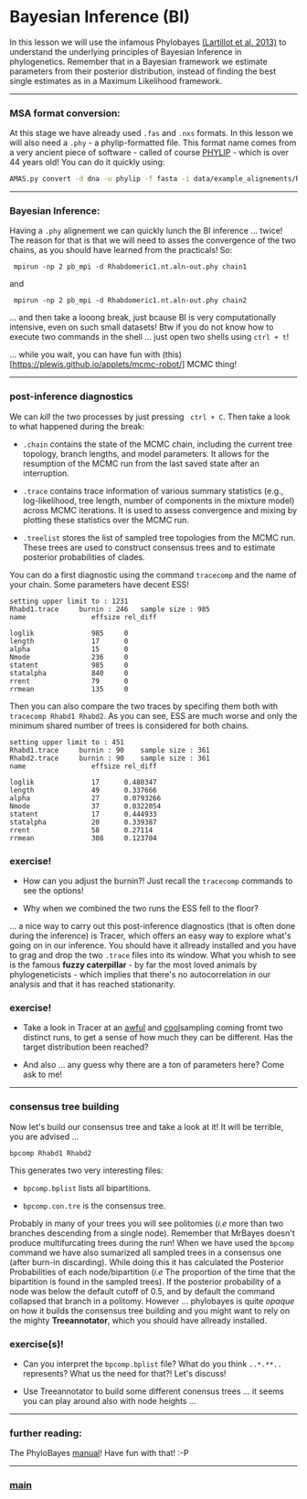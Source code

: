 # Bayesian Inference (BI)

In this lesson we will use the infamous Phylobayes [(Lartillot et al. 2013)](https://doi.org/10.1093/sysbio/syt022) to understand the underlying principles of Bayesian Inference in phylogenetics. Remember that in a Bayesian framework we estimate parameters from their posterior distribution, instead of finding the best single estimates as in a Maximum Likelihood framework.

---

### MSA format conversion: 

At this stage we have already used ```.fas``` and ```.nxs``` formats. In this lesson we will also need a ```.phy``` - a phylip-formatted file. This format name comes from a very ancient piece of software - called of course [PHYLIP](https://en.wikipedia.org/wiki/PHYLIP) - which is over 44 years old! You can do it quickly using:

```bash
AMAS.py convert -d dna -u phylip -f fasta -i data/example_alignements/Rhabdomeric1.nt.aln
```

---

### Bayesian Inference: 

Having a ```.phy``` alignement we can quickly lunch the BI inference ... twice! The reason for that is that we will need to asses the convergence of the two chains, as you should have learned from the practicals! So:

```
 mpirun -np 2 pb_mpi -d Rhabdomeric1.nt.aln-out.phy chain1
```

and 

```
 mpirun -np 2 pb_mpi -d Rhabdomeric1.nt.aln-out.phy chain2
```

... and then take a looong break, just bcause BI is very computationally intensive, even on such small datasets! Btw if you do not know how to execute two commands in the shell ... just open two shells using ```ctrl + t```!

... while you wait, you can have fun with (this)[https://plewis.github.io/applets/mcmc-robot/] MCMC thing!

---

### post-inference diagnostics

We can _kill_ the two processes by just pressing ``` ctrl + C```. Then take a look to what happened during the break:
 
* ```.chain``` contains the state of the MCMC chain, including the current tree topology, branch lengths, and model parameters. It allows for the resumption of the MCMC run from the last saved state after an interruption.​

* ```.trace``` contains trace information of various summary statistics (e.g., log-likelihood, tree length, number of components in the mixture model) across MCMC iterations. It is used to assess convergence and mixing by plotting these statistics over the MCMC run.​

* ```.treelist``` stores the list of sampled tree topologies from the MCMC run. These trees are used to construct consensus trees and to estimate posterior probabilities of clades.​

You can do a first diagnostic using the command ```tracecomp``` and the name of your chain. Some parameters have decent ESS!

```
setting upper limit to : 1231
Rhabd1.trace	 burnin : 246	sample size : 985
name                effsize	rel_diff

loglik              985		0
length              17		0
alpha               15		0
Nmode               236		0
statent             985		0
statalpha           840		0
rrent               79		0
rrmean              135		0
```

Then you can also compare the two traces by specifing them both with ```tracecomp Rhabd1 Rhabd2```. As you can see, ESS are much worse and only the minimum shared number of trees is considered for both chains.

```
setting upper limit to : 451
Rhabd1.trace	 burnin : 90	sample size : 361
Rhabd2.trace	 burnin : 90	sample size : 361
name                effsize	rel_diff

loglik              17		0.480347
length              49		0.337666
alpha               27		0.0793266
Nmode               37		0.0322054
statent             17		0.444933
statalpha           20		0.339387
rrent               58		0.27114
rrmean              308		0.123704
```

### exercise!

* How can you adjust the burnin?! Just recall the ```tracecomp``` commands to see the options!

* Why when we combined the two runs the ESS fell to the floor? 

... a nice way to carry out this post-inference diagnostics (that is often done during the inference) is Tracer,
which offers an easy way to explore what's going on in our inference. You should have it allready installed and you have to grag and drop the two ```.trace``` files into its window. What you whish to see is the famous __fuzzy caterpillar__ - by far the most loved animals by phylogeneticists - which implies that there's no autocorrelation in our analysis and that it has reached stationarity. 

### exercise!

* Take a look  in Tracer at an [awful](https://github.com/for-giobbe/phy/raw/master/examples/bad_trace_example.p) 
and [cool](https://github.com/for-giobbe/phy/raw/master/examples/good_trace_example.p)sampling coming fromt two
distinct runs, to get a sense of how much they can be different. Has the target distribution been reached?

* And also ... any guess why there are a ton of parameters here? Come ask to me!

---

### consensus tree building

Now let's build our consensus tree and take a look at it! It will be terrible, you are advised ...

```
bpcomp Rhabd1 Rhabd2
```

This generates two very interesting files:

* ```bpcomp.bplist``` lists all bipartitions.

* ```bpcomp.con.tre``` is the consensus tree.

Probably in many of your trees you will see politomies (*i.e* more than two branches descending from a single node). Remember that MrBayes doesn't produce multifurcating trees during the run! When we have used the ```bpcomp``` command we have also sumarized all sampled trees in a consensus one (after burn-in discarding). While doing this it has calculated the Posterior Probabilities of each node/bipartition (*i.e* The proportion of the time that the bipartition is found in the sampled trees). If the posterior probability of a node was below the default cutoff of 0.5, and by default the command collapsed that branch in a politomy. However ... phylobayes is quite _opaque_ on how it builds the consensus tree building and you might want to rely on the mighty __Treeannotator__, which you should have allready installed. 

### exercise(s)!

* Can you interpret the ```bpcomp.bplist``` file? What do you think ```..*.**..``` represents? What us the need for that?! Let's discuss!

* Use Treeannotator to build some different conensus trees ... it seems you can play around also with node heights ...

---

### further reading: 

The PhyloBayes [manual](https://github.com/bayesiancook/phylobayes/blob/master/pbManual4.1.pdf)! Have fun with that! :-P

---

### [main](https://github.com/for-giobbe/MP25/tree/main)